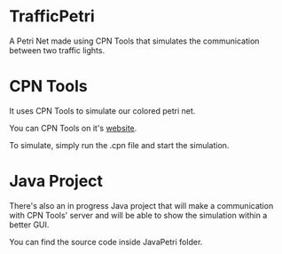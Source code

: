 # TrafficPetri
A Petri Net made using CPN Tools that simulates the communication between two traffic lights.

# CPN Tools

It uses CPN Tools to simulate our colored petri net.

You can CPN Tools on it's [website][cpnwebsite].

To simulate, simply run the .cpn file and start the simulation.

# Java Project

There's also an in progress Java project that will make a communication with CPN Tools' server and will be able to show the simulation within a better GUI.

You can find the source code inside JavaPetri folder.

[cpnwebsite]: http://cpntools.org